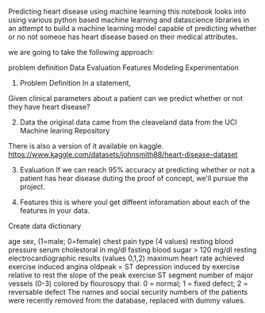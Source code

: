 Predicting heart disease using machine learning
this notebook looks into using various python based machine learning and datascience libraries in an attempt to build a machine learning model capable of predicting whether or no not someoe has heart disease based on their medical attributes.

we are going to take the following approach:

problem definition
Data
Evaluation
Features
Modeling
Experimentation
1. Problem Definition
In a statement,

Given clinical parameters about a patient can we predict whether or not they have heart disease?

2. Data
the original data came from the cleaveland data from the UCI Machine learing Repository

There is also a version of it available on kaggle. https://www.kaggle.com/datasets/johnsmith88/heart-disease-dataset

3. Evaluation
If we can reach 95% accuracy at predicting whether or not a patient has hear disease duting the proof of concept, we'll pursue the project.

4. Features
this is where youl get diffeent inforamation about each of the features in your data.

Create data dictionary

age
sex, (1=male; 0=female)
chest pain type (4 values)
resting blood pressure
serum cholestoral in mg/dl
fasting blood sugar > 120 mg/dl
resting electrocardiographic results (values 0,1,2)
maximum heart rate achieved
exercise induced angina
oldpeak = ST depression induced by exercise relative to rest
the slope of the peak exercise ST segment
number of major vessels (0-3) colored by flourosopy
thal: 0 = normal; 1 = fixed defect; 2 = reversable defect
The names and social security numbers of the patients were recently removed from the database, replaced with dummy values.
